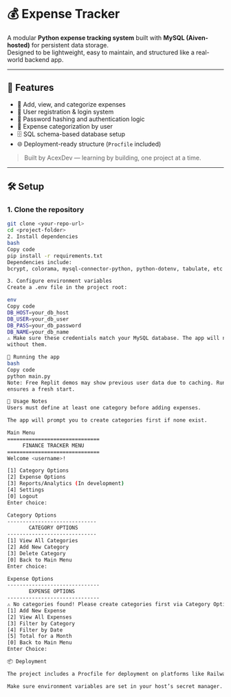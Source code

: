 # 💰 Expense Tracker

A modular **Python expense tracking system** built with **MySQL (Aiven-hosted)** for persistent data storage.  
Designed to be lightweight, easy to maintain, and structured like a real-world backend app.

---

## 🚀 Features
- 🧾 Add, view, and categorize expenses
- 👤 User registration & login system
- 🔐 Password hashing and authentication logic
- 🧮 Expense categorization by user
- 🗄️ SQL schema-based database setup
- 🌐 Deployment-ready structure (`Procfile` included)

> Built by AcexDev — learning by building, one project at a time.

---

## 🛠️ Setup

### 1. Clone the repository
```bash
git clone <your-repo-url>
cd <project-folder>
2. Install dependencies
bash
Copy code
pip install -r requirements.txt
Dependencies include:
bcrypt, colorama, mysql-connector-python, python-dotenv, tabulate, etc.

3. Configure environment variables
Create a .env file in the project root:

env
Copy code
DB_HOST=your_db_host
DB_USER=your_db_user
DB_PASS=your_db_password
DB_NAME=your_db_name
⚠️ Make sure these credentials match your MySQL database. The app will not run 
without them.

🏃 Running the app
bash
Copy code
python main.py
Note: Free Replit demos may show previous user data due to caching. Running locally 
ensures a fresh start.

📝 Usage Notes
Users must define at least one category before adding expenses.

The app will prompt you to create categories first if none exist.

Main Menu
==============================
     FINANCE TRACKER MENU     
==============================
Welcome <username>!

[1] Category Options 
[2] Expense Options
[3] Reports/Analytics (In development)
[4] Settings 
[0] Logout
Enter choice:

Category Options
-----------------------------
       CATEGORY OPTIONS       
-----------------------------
[1] View All Categories 
[2] Add New Category
[3] Delete Category 
[0] Back to Main Menu
Enter choice:

Expense Options
------------------------------
       EXPENSE OPTIONS        
------------------------------
⚠️ No categories found! Please create categories first via Category Options.
[1] Add New Expense 
[2] View All Expenses 
[3] Filter by Category
[4] Filter by Date 
[5] Total for a Month 
[0] Back to Main Menu
Enter Choice:

📦 Deployment

The project includes a Procfile for deployment on platforms like Railway or Heroku.

Make sure environment variables are set in your host’s secret manager.